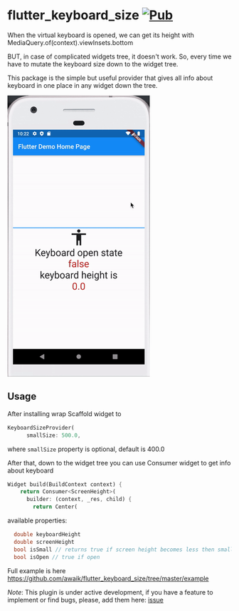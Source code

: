 # flutter_keyboard_size [![Pub](https://img.shields.io/pub/v/flutter_keyboard_size.svg)](https://pub.dev/packages/flutter_keyboard_size)

When the virtual keyboard is opened, we can get its height with MediaQuery.of(context).viewInsets.bottom

BUT, in case of complicated widgets tree, it doesn't work. So, every time we have to mutate the keyboard size down to the widget tree.

This package is the simple but useful provider that gives all info about keyboard in one place in any widget down the tree.

![Showcase|100x100, 10%](animated_example_screen.gif)

## Usage

After installing wrap Scaffold widget to

```dart
KeyboardSizeProvider(
      smallSize: 500.0,

```
where `smallSize` property is optional, default is 400.0

After that, down to the widget tree you can use Consumer widget to get info about keyboard

```dart
Widget build(BuildContext context) {
    return Consumer<ScreenHeight>(
      builder: (context, _res, child) {
        return Center(
```

available properties:

```dart
  double keyboardHeight
  double screenHeight
  bool isSmall // returns true if screen height becomes less then smallSize property
  bool isOpen // true if open
```

Full example is here https://github.com/awaik/flutter_keyboard_size/tree/master/example

*Note*: This plugin is under active development, if you have a feature to implement or find bugs, please, add  them here: [issue](https://github.com/awaik/flutter_keyboard_size/issues)